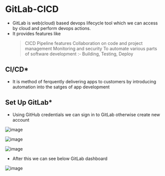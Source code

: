 # GitLab-CICD

- GitLab is web(cloud) based devops lifecycle tool which we can access by cloud and perform devops actions.
- It provides features like
  > CICD Pipeline features
  > Collaboration on code and project management
  > Monitoring and security
  > To automate various parts of software development :- Building, Testing, Deploy

CI/CD*
- 
- It is method of ferquently delivering apps to customers by introducing automation into the satges of app development

Set Up GitLab*
-
- Using GitHub credentials we can sign in to GitLab otherwise create new account

![image](https://github.com/user-attachments/assets/05b180de-c685-4fad-8df5-dc1ddc094d76)

![image](https://github.com/user-attachments/assets/9c617d3f-1941-43e5-b96e-0562f5d00124)

![image](https://github.com/user-attachments/assets/12f6a848-2044-441e-a050-1820b3a92de8)

- After this we can see below GitLab dashboard

![image](https://github.com/user-attachments/assets/a72dc2b9-7338-49ba-8935-9768b70b6163)


